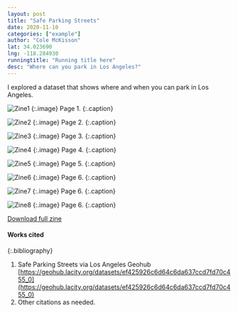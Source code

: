 ```yaml
---
layout: post
title: "Safe Parking Streets"
date: 2020-11-10
categories: ["example"]
author: "Cole McKisson"
lat: 34.023690
lng: -118.284930
runningtitle: "Running title here"
desc: "Where can you park in Los Angeles?"
---
```

I explored a dataset that shows where and when you can park in Los Angeles. 


![Zine1](images/safeparking1.png)
   {:.image}
Page 1.
   {:.caption}
 
![Zine2](images/Safeparking2.png)
   {:.image}
 Page 2.
   {:.caption}
   
   ![Zine3](images/Safeparking3.png)
   {:.image}
Page 3.
   {:.caption}
   
 ![Zine4](images/safeparking4.png)
   {:.image}
Page 4.
   {:.caption}
   
 ![Zine5](images/safeparking5.png)
   {:.image}
Page 5.
   {:.caption}
   
 ![Zine6](images/safeparking6.png)
   {:.image}
Page 6.
   {:.caption}
   
  ![Zine7](images/safeparking7.png)
   {:.image}
Page 6.
   {:.caption}
   
  ![Zine8](images/safeparking8.png)
   {:.image}
Page 6.
   {:.caption}
 
[Download full zine](https://github.com/visualizela/imagesLA/blob/master/images/SafeParkingLA_fullzine.pdf)

#### Works cited

{:.bibliography}
1. Safe Parking Streets via Los Angeles Geohub [https://geohub.lacity.org/datasets/ef425926c6d64c6da637ccd7fd70c455_0](https://geohub.lacity.org/datasets/ef425926c6d64c6da637ccd7fd70c455_0)
2. Other citations as needed.
